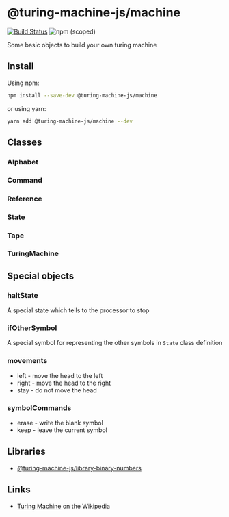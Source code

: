# @turing-machine-js/machine

[![Build Status](https://travis-ci.com/mellonis/turing-machine-js.svg?branch=master)](https://travis-ci.com/mellonis/turing-machine-js)
![npm (scoped)](https://img.shields.io/npm/v/@turing-machine-js/machine)

Some basic objects to build your own turing machine  

## Install

Using npm:

```sh
npm install --save-dev @turing-machine-js/machine
```

or using yarn:

```sh
yarn add @turing-machine-js/machine --dev
```

## Classes

### Alphabet

### Command

### Reference

### State

### Tape

### TuringMachine

## Special objects

### haltState

A special state which tells to the processor to stop

### ifOtherSymbol

A special symbol for representing the other symbols in `State` class definition

### movements

* left - move the head to the left
* right - move the head to the right
* stay - do not move the head

### symbolCommands

* erase - write the blank symbol
* keep - leave the current symbol

## Libraries

- [@turing-machine-js/library-binary-numbers](https://github.com/mellonis/turing-machine-js/tree/master/packages/library-binary-numbers)


## Links

- [Turing Machine](https://en.wikipedia.org/wiki/Turing_machine) on the Wikipedia
